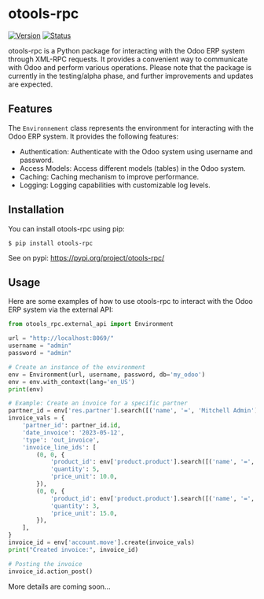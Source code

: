 # otools-rpc

[![Version](https://img.shields.io/badge/version-0.2.5-blue.svg)](https://pypi.org/project/otools-rpc/)
[![Status](https://img.shields.io/badge/status-alpha-orange.svg)](https://pypi.org/project/otools-rpc/)

otools-rpc is a Python package for interacting with the Odoo ERP system through XML-RPC requests. It provides a convenient way to communicate with Odoo and perform various operations. Please note that the package is currently in the testing/alpha phase, and further improvements and updates are expected.

## Features

[//]: # (### Environnement Class)

The `Environnement` class represents the environment for interacting with the Odoo ERP system. It provides the following features:

- Authentication: Authenticate with the Odoo system using username and password.
- Access Models: Access different models (tables) in the Odoo system.
- Caching: Caching mechanism to improve performance.
- Logging: Logging capabilities with customizable log levels.

## Installation

You can install otools-rpc using pip:

```console
$ pip install otools-rpc
```

See on pypi: https://pypi.org/project/otools-rpc/

## Usage
Here are some examples of how to use otools-rpc to interact with the Odoo ERP system via the external API:

```python
from otools_rpc.external_api import Environment

url = "http://localhost:8069/"
username = "admin"
password = "admin"

# Create an instance of the environment
env = Environment(url, username, password, db='my_odoo')
env = env.with_context(lang='en_US')
print(env)

# Example: Create an invoice for a specific partner
partner_id = env['res.partner'].search([('name', '=', 'Mitchell Admin')], limit=1)
invoice_vals = {
    'partner_id': partner_id.id,
    'date_invoice': '2023-05-12',
    'type': 'out_invoice',
    'invoice_line_ids': [
        (0, 0, {
            'product_id': env['product.product'].search([('name', '=', 'Product A')], limit=1).id,
            'quantity': 5,
            'price_unit': 10.0,
        }),
        (0, 0, {
            'product_id': env['product.product'].search([('name', '=', 'Product B')], limit=1).id,
            'quantity': 3,
            'price_unit': 15.0,
        }),
    ],
}
invoice_id = env['account.move'].create(invoice_vals)
print("Created invoice:", invoice_id)

# Posting the invoice
invoice_id.action_post()
```

More details are coming soon...

